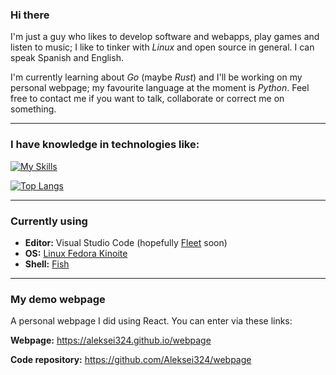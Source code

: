 ### Hi there

I'm just a guy who likes to develop software and webapps, play games and listen to music; I like to tinker with *Linux* and open source in general. I can speak Spanish and English.

I'm currently learning about *Go* (maybe *Rust*) and I'll be working on my personal webpage; my favourite language at the moment is *Python*. Feel free to contact me if you want to talk, collaborate or correct me on something.

---

### I have knowledge in technologies like:

[![My Skills](https://skillicons.dev/icons?i=react,py,java,postgres,mysql)](https://skillicons.dev)

[![Top Langs](https://github-readme-stats.vercel.app/api/top-langs/?username=aleksei324&theme=dracula)](https://github.com/anuraghazra/github-readme-stats)

---

### Currently using

- **Editor:** Visual Studio Code (hopefully [Fleet](https://www.jetbrains.com/fleet/) soon)
- **OS:** [Linux Fedora Kinoite](https://fedoraproject.org/kinoite/)
- **Shell:** [Fish](https://fishshell.com/)

---

### My demo webpage

A personal webpage I did using React. You can enter via these links:

**Webpage:** https://aleksei324.github.io/webpage

**Code repository:** https://github.com/Aleksei324/webpage

<!--
**Aleksei324/Aleksei324** is a ✨ _special_ ✨ repository because its `README.md` (this file) appears on your GitHub profile.

Here are some ideas to get you started:

- 👯 I’m looking to collaborate on open source projects
- 🔭 I’m currently working on web projects and _Numfinity_
- 🌱 I’m currently learning ...
- 🤔 I’m looking for help with ...
- 💬 Ask me about ...
- 📫 How to reach me: ...
- 😄 Pronouns: ...
- ⚡ Fun fact: ...
-->
